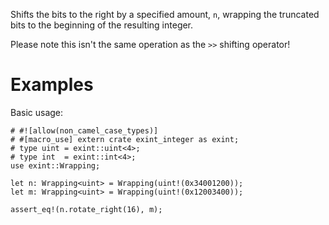 Shifts the bits to the right by a specified amount, `n`,
wrapping the truncated bits to the beginning of the resulting integer.

Please note this isn't the same operation as the `>>` shifting operator!

# Examples

Basic usage:

```
# #![allow(non_camel_case_types)]
# #[macro_use] extern crate exint_integer as exint;
# type uint = exint::uint<4>;
# type int  = exint::int<4>;
use exint::Wrapping;

let n: Wrapping<uint> = Wrapping(uint!(0x34001200));
let m: Wrapping<uint> = Wrapping(uint!(0x12003400));

assert_eq!(n.rotate_right(16), m);
```
